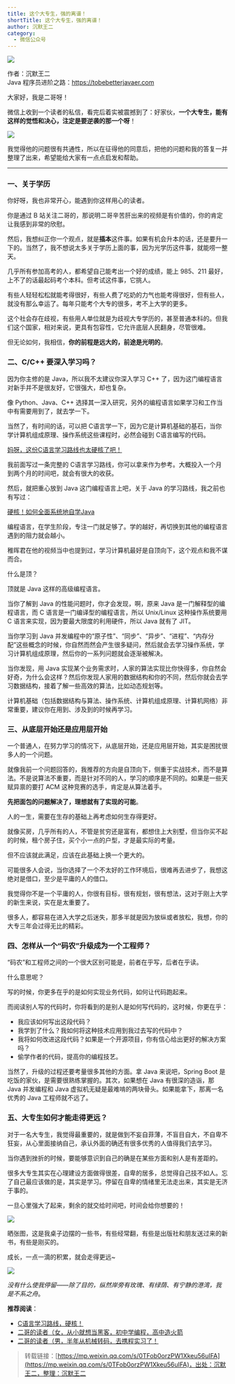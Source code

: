 ```yaml
---
title: 这个大专生，强的离谱！
shortTitle: 这个大专生，强的离谱！
author: 沉默王二
category:
  - 微信公众号
---
```


![](https://cdn.tobebetterjavaer.com/tobebetterjavaer/images/nice-article/weixin-zheigdzsqdlp-990bdd58-fd4f-4b36-9106-b6ef28a62a4c.png)

作者：沉默王二<br>
Java 程序员进阶之路：https://tobebetterjavaer.com

大家好，我是二哥呀！

微信上收到一个读者的私信，看完后着实被震撼到了：好家伙，**一个大专生，能有这样的觉悟和决心，注定是要逆袭的那一个呀**！

![](https://cdn.tobebetterjavaer.com/tobebetterjavaer/images/nice-article/weixin-zheigdzsqdlp-bb7d3c1a-4b06-4457-84eb-375f29657626.jpg)

我觉得他的问题很有共通性，所以在征得他的同意后，把他的问题和我的答复一并整理了出来，希望能给大家有一点点启发和帮助。

* * *

### 一、关于学历

你好呀，我也非常开心，能遇到你这样用心的读者。

你是通过 B 站关注二哥的，那说明二哥辛苦肝出来的视频是有价值的，你的肯定让我感到非常的欣慰。

然后，我想纠正你一个观点，就是**插本**这件事。如果有机会升本的话，还是要升一下的。当然了，我不想说太多关于学历上面的事，因为光学历这件事，就能唠一整天。

几乎所有参加高考的人，都希望自己能考出一个好的成绩，能上 985、211 最好，上不了的话最起码考个本科。但考试这件事，它挑人。

有些人轻轻松松就能考得很好，有些人费了吃奶的力气也能考得很好，但有些人，就没有那么幸运了。每年只能考个大专的很多，考不上大学的更多。

这个社会存在歧视，有些用人单位就是为歧视大专学历的，甚至普通本科的。但我们这个国家，相对来说，更具有包容性，它允许底层人民翻身，尽管很难。

但无论如何，我相信，**你的前程是远大的，前途是光明的**。

### 二、C/C++ 要深入学习吗？

因为你主修的是 Java，所以我不太建议你深入学习 C++ 了，因为这门编程语言对新手并不是很友好，它很强大，却也复杂。

像 Python、Java、C++ 选择其一深入研究，另外的编程语言如果学习和工作当中有需要用到了，就去学一下。

当然了，有时间的话，可以把 C语言学一下，因为它是计算机基础的基石，当你学计算机组成原理、操作系统这些课程时，必然会碰到 C语言编写的代码。

[妈呀，这份C语言学习路线也太硬核了吧！](https://mp.weixin.qq.com/s?__biz=MzIxNzQwNjM3NA==&mid=2247499695&idx=1&sn=be4955202292fbaec517e5f559570ca6&scene=21#wechat_redirect)

我前面写过一条完整的 C语言学习路线，你可以拿来作为参考。大概投入一个月到两个月的时间吧，就会有很大的收获。

然后，就把重心放到 Java 这门编程语言上吧，关于 Java 的学习路线，我之前也有写过：

[硬核！如何全面系统地自学Java](https://mp.weixin.qq.com/s?__biz=MzIxNzQwNjM3NA==&mid=2247492797&idx=1&sn=c71834e77e61ecef2d576a005346669c&scene=21#wechat_redirect)

编程语言，在学生阶段，专注一门就足够了。学的越好，再切换到其他的编程语言遇到的阻力就会越小。

稚晖君在他的视频当中也提到过，学习计算机最好是自顶向下，这个观点和我不谋而合。

什么是顶？

顶就是 Java 这样的高级编程语言。

当你了解到 Java 的性能问题时，你才会发现，啊，原来 Java 是一门解释型的编程语言，而 C 语言是一门编译型的编程语言，所以 Unix/Linux 这种操作系统要用 C 语言来实现，因为要最大限度的利用硬件，所以 Java 就有了 JIT。

当你学习到 Java 并发编程中的“原子性”、“同步”、“异步”、“进程”、“内存分配”这些概念的时候，你自然而然会产生很多疑问，然后就会去学习操作系统，学习计算机组成原理，然后你的一系列问题就会逐渐被解决。

当你发现，用 Java 实现某个业务需求时，人家的算法实现比你快得多，你自然会好奇，为什么会这样？然后你发现人家用的数据结构和你的不同，然后你就会去学习数据结构，接着了解一些高效的算法，比如动态规划等。

计算机基础（包括数据结构与算法、操作系统、计算机组成原理、计算机网络）非常重要，建议你在用到、涉及到的时候再学习。

### 三、从底层开始还是应用层开始

一个普通人，在努力学习的情况下，从底层开始，还是应用层开始，其实是困扰很多人的一个问题。

就像我前一个问题回答的，我推荐的方向是自顶向下，侧重于实战技术，而不是算法。不是说算法不重要，而是针对不同的人，学习的顺序是不同的。如果是一些天赋异禀的要打 ACM 这种竞赛的选手，肯定是从算法着手。

**先把面包的问题解决了，理想就有了实现的可能**。

人的一生，需要在生存的基础上再考虑如何生存得更好。

就像买房，几乎所有的人，不管是贫穷还是富有，都想住上大别墅，但当你买不起的时候，租个房子住，买个小一点的户型，才是最实际的考量。

但不应该就此满足，应该在此基础上换一个更大的。

可能很多人会说，当你选择了一个不太好的工作环境后，很难再去进步了，我想这绝对是借口，至少是平庸的人的借口。

我觉得你不是一个平庸的人，你很有目标，很有规划，很有想法，这对于刚上大学的新生来说，实在是太重要了。

很多人，都容易在进入大学之后迷失，那多半就是因为放纵或者放松，我想，你的大专三年会过得无比的精彩。

### 四、怎样从一个“码农”升级成为一个工程师？

“码农”和工程师之间的一个很大区别可能是，前者在乎写，后者在乎读。

什么意思呢？

写的时候，你更多在乎的是如何实现业务代码，如何让代码跑起来。

而阅读别人写的代码时，你将看到的是别人是如何写代码的，这时候，你更在乎：

*   我应该如何写出这段代码？
*   我学到了什么？我如何将这种技术应用到我过去写的代码中？
*   我将如何改进这段代码？如果是一个开源项目，你有信心给出更好的解决方案吗？
*   偷学作者的代码，提高你的编程技艺。

当然了，升级的过程还要考量很多其他的方面。拿 Java 来说吧，Spring Boot 是吃饭的家伙，是需要很熟练掌握的。其次，如果想在 Java 有很深的造诣，那 Java 并发编程和 Java 虚拟机无疑是最难啃的两块骨头。如果能拿下，那离一名优秀的 Java 工程师就不远了。

### 五、大专生如何才能走得更远？

对于一名大专生，我觉得最重要的，就是做到不妄自菲薄，不盲目自大，不自卑不狂妄，从心里面接纳自己，承认外面的确还有很多优秀的人值得我们去学习。

当你遇到挫折的时候，要能够意识到自己的确是在某些方面和别人是有差距的。

很多大专生其实在心理建设方面做得很差，自卑的居多，总觉得自己技不如人。忘了自己最应该做的是，其实是学习。停留在自卑的情绪里无法走出来，其实是无济于事的。

一旦心里强大了起来，剩余的就交给时间吧，时间会给你想要的！

![](https://cdn.tobebetterjavaer.com/tobebetterjavaer/images/nice-article/weixin-zheigdzsqdlp-acb9984e-59a7-40aa-b3ac-40cb6db5d19f.jpg)

晒张图，这是我桌子边摆的一些书，有些经常翻，有些是出版社和朋友送过来的新书，有些是刚买的。

成长，一点一滴的积累，就会走得更远~

![](https://cdn.tobebetterjavaer.com/tobebetterjavaer/images/nice-article/weixin-zheigdzsqdlp-69b98aa9-512a-4992-a890-43ccc82f6e2e.jpg)

*没有什么使我停留——除了目的，纵然岸旁有玫瑰、有绿荫、有宁静的港湾，我是不系之舟*。

**推荐阅读**：

*   [C语言学习路线，硬核！](https://mp.weixin.qq.com/s?__biz=MzIxNzQwNjM3NA==&mid=2247499695&idx=1&sn=be4955202292fbaec517e5f559570ca6&scene=21#wechat_redirect)
*   [二哥的读者（女，从小就想当黑客，初中学编程，高中造火箭](https://mp.weixin.qq.com/s?__biz=MzIxNzQwNjM3NA==&mid=2247496157&idx=1&sn=72bfb33b81f156093d090d7c37190be9&scene=21#wechat_redirect)
*   [二哥的读者（男，半年从机械转码，去携程实习了！](https://mp.weixin.qq.com/s?__biz=MzIxNzQwNjM3NA==&mid=2247495069&idx=1&sn=0ec93230f531210e647c113bc8d59cc1&scene=21#wechat_redirect)

>转载链接：[https://mp.weixin.qq.com/s/0TFob0orzPW1Xkeu56uIFA](https://mp.weixin.qq.com/s/0TFob0orzPW1Xkeu56uIFA)，出处：沉默王二，整理：沉默王二


